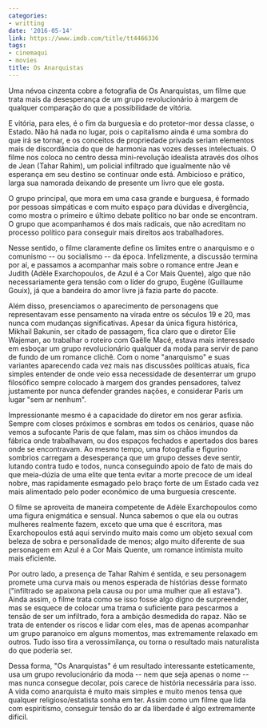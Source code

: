 ```yaml
---
categories:
- writting
date: '2016-05-14'
link: https://www.imdb.com/title/tt4466336
tags:
- cinemaqui
- movies
title: Os Anarquistas
---
```


Uma névoa cinzenta cobre a fotografia de Os Anarquistas, um filme que trata mais da desesperança de um grupo revolucionário à margem de qualquer comparação do que a possibilidade de vitória.

E vitória, para eles, é o fim da burguesia e do protetor-mor dessa classe, o Estado. Não há nada no lugar, pois o capitalismo ainda é uma sombra do que irá se tornar, e os conceitos de propriedade privada seriam elementos mais de discordância do que de harmonia nas vozes desses intelectuais. O filme nos coloca no centro dessa mini-revolução idealista através dos olhos de Jean (Tahar Rahim), um policial infiltrado que igualmente não vê esperança em seu destino se continuar onde está. Ambicioso e prático, larga sua namorada deixando de presente um livro que ele gosta.

O grupo principal, que mora em uma casa grande e burguesa, é formado por pessoas simpáticas e com muito espaço para dúvidas e divergência, como mostra o primeiro e último debate político no bar onde se encontram. O grupo que acompanhamos é dos mais radicais, que não acreditam no processo político para conseguir mais direitos aos trabalhadores.

Nesse sentido, o filme claramente define os limites entre o anarquismo e o comunismo -- ou socialismo -- da época. Infelizmente, a discussão termina por aí, e passamos a acompanhar mais sobre o romance entre Jean e Judith (Adèle Exarchopoulos, de Azul é a Cor Mais Quente), algo que não necessariamente gera tensão com o líder do grupo, Eugène (Guillaume Gouix), já que a bandeira do amor livre já fazia parte do pacote.

Além disso, presenciamos o aparecimento de personagens que representavam esse pensamento na virada entre os séculos 19 e 20, mas nunca com mudanças significativas. Apesar da única figura histórica, Mikhail Bakunin, ser citado de passagem, fica claro que o diretor Elie Wajeman, ao trabalhar o roteiro com Gaëlle Macé, estava mais interessado em esboçar um grupo revolucionário qualquer da moda para servir de pano de fundo de um romance clichê. Com o nome "anarquismo" e suas variantes aparecendo cada vez mais nas discussões políticas atuais, fica simples entender de onde veio essa necessidade de desenterrar um grupo filosófico sempre colocado à margem dos grandes pensadores, talvez justamente por nunca defender grandes nações, e considerar Paris um lugar "sem ar nenhum".

Impressionante mesmo é a capacidade do diretor em nos gerar asfixia. Sempre com closes próximos e sombras em todos os cenários, quase não vemos a sufocante Paris de que falam, mas sim os chãos imundos da fábrica onde trabalhavam, ou dos espaços fechados e apertados dos bares onde se encontravam. Ao mesmo tempo, uma fotografia e figurino sombrios carregam a desesperança que um grupo desses deve sentir, lutando contra tudo e todos, nunca conseguindo apoio de fato de mais do que meia-dúzia de uma elite que tenta evitar a morte precoce de um ideal nobre, mas rapidamente esmagado pelo braço forte de um Estado cada vez mais alimentado pelo poder econômico de uma burguesia crescente.

O filme se aproveita de maneira competente de Adèle Exarchopoulos como uma figura enigmática e sensual. Nunca sabemos o que ela ou outras mulheres realmente fazem, exceto que uma que é escritora, mas Exarchopoulos está aqui servindo muito mais como um objeto sexual com beleza de sobra e personalidade de menos; algo muito diferente de sua personagem em Azul é a Cor Mais Quente, um romance intimista muito mais eficiente.

Por outro lado, a presença de Tahar Rahim é sentida, e seu personagem promete uma curva mais ou menos esperada de histórias desse formato ("infiltrado se apaixona pela causa ou por uma mulher que ali estava"). Ainda assim, o filme trata como se isso fosse algo digno de surpreender, mas se esquece de colocar uma trama o suficiente para pescarmos a tensão de ser um infiltrado, fora a ambição desmedida do rapaz. Não se trata de entender os riscos e lidar com eles, mas de apenas acompanhar um grupo paranoico em alguns momentos, mas extremamente relaxado em outros. Tudo isso tira a verossimilança, ou torna o resultado mais naturalista do que poderia ser.

Dessa forma, "Os Anarquistas" é um resultado interessante esteticamente, usa um grupo revolucionário da moda -- nem que seja apenas o nome -- mas nunca consegue decolar, pois carece de história necessária para isso. A vida como anarquista é muito mais simples e muito menos tensa que qualquer religioso/estatista sonha em ter. Assim como um filme que lida com espiritismo, conseguir tensão do ar da liberdade é algo extremamente difícil.